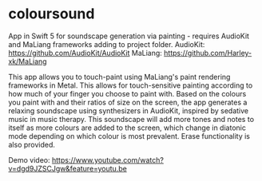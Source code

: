 # coloursound
App in Swift 5 for soundscape generation via painting - requires AudioKit and MaLiang frameworks adding to project folder.
AudioKit: https://github.com/AudioKit/AudioKit
MaLiang: https://github.com/Harley-xk/MaLiang

This app allows you to touch-paint using MaLiang's paint rendering frameworks in Metal. This allows for touch-sensitive painting
according to how much of your finger you choose to paint with. Based on the colours you paint with and their ratios of size on the screen,
the app generates a relaxing soundscape using synthesizers in AudioKit, inspired by sedative music in music therapy. This soundscape will add more tones and notes to itself
as more colours are added to the screen, which change in diatonic mode depending on which colour is most prevalent. Erase functionality is also provided.

Demo video: https://www.youtube.com/watch?v=dgd9JZSCJgw&feature=youtu.be

